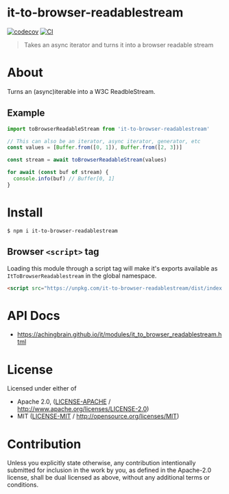 # it-to-browser-readablestream

[![codecov](https://img.shields.io/codecov/c/github/achingbrain/it.svg?style=flat-square)](https://codecov.io/gh/achingbrain/it)
[![CI](https://img.shields.io/github/actions/workflow/status/achingbrain/it/js-test-and-release.yml?branch=main\&style=flat-square)](https://github.com/achingbrain/it/actions/workflows/js-test-and-release.yml?query=branch%3Amain)

> Takes an async iterator and turns it into a browser readable stream

# About

<!--

!IMPORTANT!

Everything in this README between "# About" and "# Install" is automatically
generated and will be overwritten the next time the doc generator is run.

To make changes to this section, please update the @packageDocumentation section
of src/index.js or src/index.ts

To experiment with formatting, please run "npm run docs" from the root of this
repo and examine the changes made.

-->

Turns an (async)iterable into a W3C ReadbleStream.

## Example

```javascript
import toBrowserReadableStream from 'it-to-browser-readablestream'

// This can also be an iterator, async iterator, generator, etc
const values = [Buffer.from([0, 1]), Buffer.from([2, 3])]

const stream = await toBrowserReadableStream(values)

for await (const buf of stream) {
  console.info(buf) // Buffer[0, 1]
}
```

# Install

```console
$ npm i it-to-browser-readablestream
```

## Browser `<script>` tag

Loading this module through a script tag will make it's exports available as `ItToBrowserReadablestream` in the global namespace.

```html
<script src="https://unpkg.com/it-to-browser-readablestream/dist/index.min.js"></script>
```

# API Docs

- <https://achingbrain.github.io/it/modules/it_to_browser_readablestream.html>

# License

Licensed under either of

- Apache 2.0, ([LICENSE-APACHE](https://github.com/achingbrain/it/blob/main/packages/it-to-browser-readablestream/LICENSE-APACHE) / <http://www.apache.org/licenses/LICENSE-2.0>)
- MIT ([LICENSE-MIT](https://github.com/achingbrain/it/blob/main/packages/it-to-browser-readablestream/LICENSE-MIT) / <http://opensource.org/licenses/MIT>)

# Contribution

Unless you explicitly state otherwise, any contribution intentionally submitted for inclusion in the work by you, as defined in the Apache-2.0 license, shall be dual licensed as above, without any additional terms or conditions.
